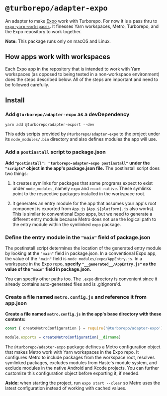 # `@turborepo/adapter-expo`

An adapter to make [Expo](https://expo.io) work with Turborepo. For now it is a pass thru to [`expo-yarn-workspaces`](https://www.npmjs.com/package/expo-yarn-workspaces). It finesses Yarn workspaces, Metro, Turborepo, and the Expo repository to work together.

**Note:** This package runs only on macOS and Linux.

## How apps work with workspaces

Each Expo app in the repository that is intended to work with Yarn workspaces (as opposed to being tested in a non-workspace environment) does the steps described below. All of the steps are important and need to be followed carefully.

## Install

### Add `@turborepo/adapter-expo` as a devDependency

```shell
yarn add @turborepo/adapter-export --dev
```

This adds scripts provided by `@turborepo/adapter-expo` to the project under its `node_modules/.bin` directory and also defines modules the app will use.

### Add a `postinstall` script to package.json

**Add `"postinstall": "turborepo-adapter-expo postinstall"` under the `"scripts"` object in the app's package.json file.** The postinstall script does two things:

1. It creates symlinks for packages that some programs expect to exist under `node_modules`, namely `expo` and `react-native`. These symlinks point to the respective packages installed in the workspace root.

2. It generates an entry module for the app that assumes your app's root component is exported from `App.js` (`App.${platform}.js` also works). This is similar to conventional Expo apps, but we need to generate a different entry module because Metro does not use the logical path to the entry module within the symlinked `expo` package.

### Define the entry module in the `"main"` field of package.json

The postinstall script determines the location of the generated entry module by looking at the `"main"` field in package.json. In a conventional Expo app, the value of the `"main"` field is `node_modules/expo/AppEntry.js`. In a workspace in the Expo repo, **specify `"__generated__/AppEntry.js"` as the value of the `"main"` field in package.json.**

You can specify other paths too. The `.expo` directory is convenient since it already contains auto-generated files and is .gitignore'd.

### Create a file named `metro.config.js` and reference it from app.json

**Create a file named `metro.config.js` in the app's base directory with these contents:**

```js
const { createMetroConfiguration } = require('@turborepo/adapter-expo')

module.exports = createMetroConfiguration(__dirname)
```

The `@turborepo/adapter-expo` package defines a Metro configuration object that makes Metro work with Yarn workspaces in the Expo repo. It configures Metro to include packages from the workspace root, resolves symlinked packages, excludes modules from Haste's module system, and exclude modules in the native Android and Xcode projects. You can further customize this configuration object before exporting it, if needed.

**Aside:** when starting the project, run `expo start --clear` so Metro uses the latest configuration instead of working with cached values.
